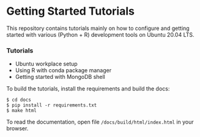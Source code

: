 # Getting Started Tutorials

This repository contains tutorials mainly on how to configure and getting started
with various (Python + R) development tools on Ubuntu 20.04 LTS.

### Tutorials

* Ubuntu workplace setup
* Using R with conda package manager
* Getting started with MongoDB shell
  
To build the tutorials, install the requirements and build the docs:

```
$ cd docs
$ pip install -r requirements.txt
$ make html
```

To read the documentation, open file `/docs/build/html/index.html` in your browser.
